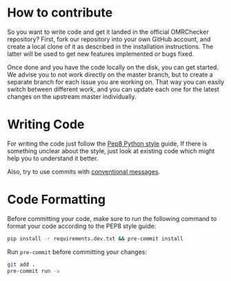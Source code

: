 # How to contribute
So you want to write code and get it landed in the official OMRChecker repository? 
First, fork our repository into your own GitHub account, and create a local clone of it as described in the installation instructions. 
The latter will be used to get new features implemented or bugs fixed.

Once done and you have the code locally on the disk, you can get started. We advise you to not work directly on the master branch, 
but to create a separate branch for each issue you are working on. That way you can easily switch between different work, 
and you can update each one for the latest changes on the upstream master individually. 

 
# Writing Code
For writing the code just follow the [Pep8 Python style](https://peps.python.org/pep-0008/) guide, If there is something unclear about the style, just look at existing code which might help you to understand it better.

Also, try to use commits with [conventional messages](https://www.conventionalcommits.org/en/v1.0.0/#summary).


# Code Formatting
Before committing your code, make sure to run the following command to format your code according to the PEP8 style guide:
```.sh
pip install -r requirements.dev.txt && pre-commit install
```

Run `pre-commit` before committing your changes:
```.sh
git add .
pre-commit run -a
```
